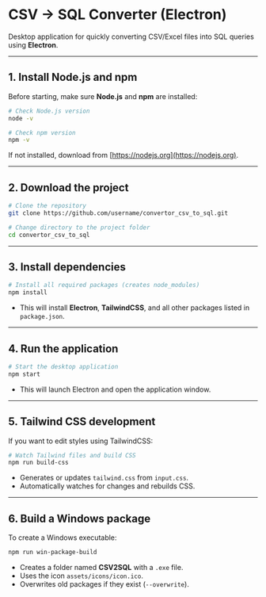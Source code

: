 # CSV → SQL Converter (Electron)

Desktop application for quickly converting CSV/Excel files into SQL queries using **Electron**.

---

## 1. Install Node.js and npm

Before starting, make sure **Node.js** and **npm** are installed:

```bash
# Check Node.js version
node -v

# Check npm version
npm -v
```

If not installed, download from [https://nodejs.org](https://nodejs.org).

---

## 2. Download the project

```bash
# Clone the repository
git clone https://github.com/username/convertor_csv_to_sql.git

# Change directory to the project folder
cd convertor_csv_to_sql
```

---

## 3. Install dependencies

```bash
# Install all required packages (creates node_modules)
npm install
```

- This will install **Electron**, **TailwindCSS**, and all other packages listed in `package.json`.

---

## 4. Run the application

```bash
# Start the desktop application
npm start
```

- This will launch Electron and open the application window.

---

## 5. Tailwind CSS development

If you want to edit styles using TailwindCSS:

```bash
# Watch Tailwind files and build CSS
npm run build-css
```

- Generates or updates `tailwind.css` from `input.css`.
- Automatically watches for changes and rebuilds CSS.

---

## 6. Build a Windows package

To create a Windows executable:

```bash
npm run win-package-build
```

- Creates a folder named **CSV2SQL** with a `.exe` file.
- Uses the icon `assets/icons/icon.ico`.
- Overwrites old packages if they exist (`--overwrite`).
